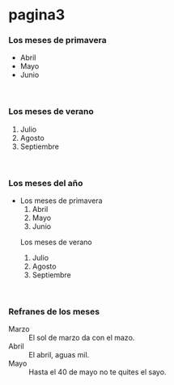 # pagina3
<HTML>

<HEAD>

<TITLE>Ejemplo 8</TITLE>

</HEAD>

<BODY>

<H3>Los meses de primavera</H3>

<UL>

<LI>Abril</LI>

<LI>Mayo</LI>

<LI>Junio</LI>

</UL>
<BR>
<H3>Los meses de verano</H3>

<OL>

<LI>Julio</LI>

<LI>Agosto</LI>

<LI>Septiembre</LI>

</OL>

<BR>

<H3>Los meses del año</H3>

<UL>

<LI>Los meses de primavera
<OL>

<LI>Abril</LI>

<LI>Mayo</LI>

<LI> Junio</LI>

</OL>

</LI>

<L>Los meses de verano
<OL>

<LI>Julio</LI>

<LI>Agosto</LI>

<LI>Septiembre</LI>

</OL>

</LI>

</UL>

<BR>

<H3>Refranes de los meses</H3>

<DL>

<DT>Marzo</DT>

<DD>El sol de marzo da con el mazo.</DD>

<DT>Abril</DT>

<DD>El abril, aguas mil.</DD>

<DT> Mayo</DT>

<DD>Hasta el 40 de mayo no te quites el sayo.</DD>

</DL>
